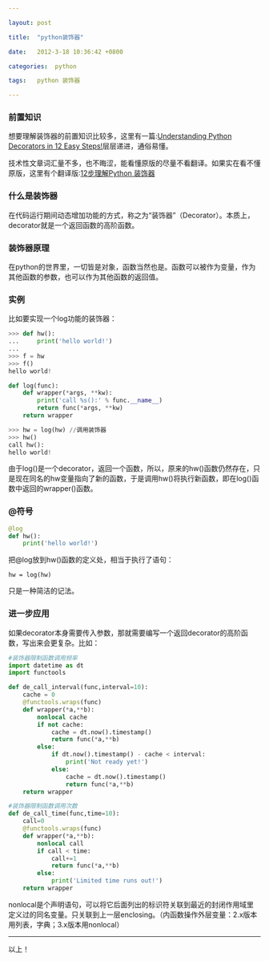 ```yaml
---

layout: post

title:  "python装饰器"

date:   2012-3-18 10:36:42 +0800

categories:  python

tags:   python 装饰器

---
```


### 前置知识

想要理解装饰器的前置知识比较多，这里有一篇:[Understanding Python Decorators in 12 Easy Steps!](http://simeonfranklin.com/blog/2012/jul/1/python-decorators-in-12-steps/)层层递进，通俗易懂。

技术性文章词汇量不多，也不晦涩，能看懂原版的尽量不看翻译。如果实在看不懂原版，这里有个翻译版:[12步理解Python 装饰器](http://python.jobbole.com/85056/)

### 什么是装饰器

在代码运行期间动态增加功能的方式，称之为“装饰器”（Decorator）。本质上，decorator就是一个返回函数的高阶函数。

### 装饰器原理

在python的世界里，一切皆是对象，函数当然也是。函数可以被作为变量，作为其他函数的参数，也可以作为其他函数的返回值。

### 实例

比如要实现一个log功能的装饰器：

~~~python
>>> def hw():
...     print('hello world!')
...
>>> f = hw
>>> f()
hello world!

def log(func):
    def wrapper(*args, **kw):
        print('call %s():' % func.__name__)
        return func(*args, **kw)
    return wrapper

>>> hw = log(hw) //调用装饰器
>>> hw()
call hw():
hello world!
~~~
由于log()是一个decorator，返回一个函数，所以，原来的hw()函数仍然存在，只是现在同名的hw变量指向了新的函数，于是调用hw()将执行新函数，即在log()函数中返回的wrapper()函数。

### @符号

~~~python
@log
def hw():
	print('hello world!')

~~~
把@log放到hw()函数的定义处，相当于执行了语句：

	hw = log(hw)

只是一种简洁的记法。

### 进一步应用

如果decorator本身需要传入参数，那就需要编写一个返回decorator的高阶函数，写出来会更复杂。比如：

~~~python
#装饰器限制函数调用频率
import datetime as dt
import functools

def de_call_interval(func,interval=10):
	cache = 0
	@functools.wraps(func)
	def wrapper(*a,**b):
		nonlocal cache
		if not cache:
			cache = dt.now().timestamp()
			return func(*a,**b)
		else:
			if dt.now().timestamp() - cache < interval:
				print('Not ready yet!')
			else:
				cache = dt.now().timestamp()
				return func(*a,**b)
	return wrapper

#装饰器限制函数调用次数
def de_call_time(func,time=10):
	call=0
	@functools.wraps(func)
	def wrapper(*a,**b):
		nonlocal call
		if call < time:
			call+=1
			return func(*a,**b)
		else:
			print('Limited time runs out!')
	return wrapper
~~~

nonlocal是个声明语句，可以将它后面列出的标识符关联到最近的封闭作用域里定义过的同名变量。只关联到上一层enclosing。（内函数操作外层变量：2.x版本用列表，字典；3.x版本用nonlocal）

----

以上！
